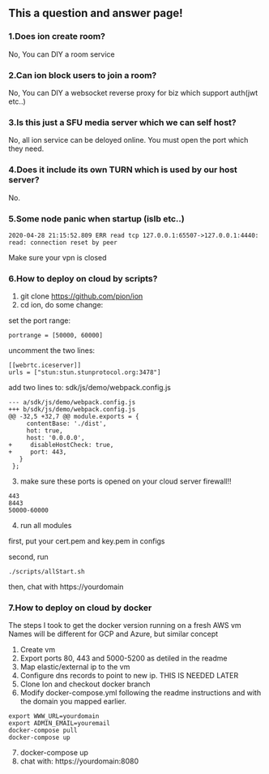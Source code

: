 ## This a question and answer page!
### 1.Does ion create room?
No, You can DIY a room service
### 2.Can ion block users to join a room?
No, You can DIY a websocket reverse proxy for biz which support auth(jwt etc..)
### 3.Is this just a SFU media server which we can self host?
No, all ion service can be deloyed online. You must open the port which they need.
### 4.Does it include its own TURN which is used by our host server?
No. 
### 5.Some node panic when startup (islb etc..)
`2020-04-28 21:15:52.809 ERR read tcp 127.0.0.1:65507->127.0.0.1:4440: read: connection reset by peer`

Make sure your vpn is closed
### 6.How to deploy on cloud by scripts?
1) git clone https://github.com/pion/ion
2) cd ion, do some change:

set the port range:
```
portrange = [50000, 60000]
```
uncomment the two lines:
```
[[webrtc.iceserver]]
urls = ["stun:stun.stunprotocol.org:3478"]
```
add two lines to:
sdk/js/demo/webpack.config.js
```
--- a/sdk/js/demo/webpack.config.js
+++ b/sdk/js/demo/webpack.config.js
@@ -32,5 +32,7 @@ module.exports = {
     contentBase: './dist',
     hot: true,
     host: '0.0.0.0',
+     disableHostCheck: true,
+     port: 443,
   }
 };
```
3) make sure these ports is opened on your cloud server firewall!!
```
443
8443
50000-60000
```
4) run all modules

first, put your cert.pem and key.pem in configs

second, run
```
./scripts/allStart.sh
```
then, chat with https://yourdomain

### 7.How to deploy on cloud by docker
The steps I took to get the docker version running on a fresh AWS vm
Names will be different for GCP and Azure, but similar concept
1) Create vm
2) Export ports 80, 443 and 5000-5200 as detiled in the readme
3) Map elastic/external ip to the vm
4) Configure dns records to point to new ip. THIS IS NEEDED LATER
5) Clone Ion and checkout docker branch
6) Modify docker-compose.yml following the readme instructions and with the domain you mapped earlier.
```
export WWW_URL=yourdomain
export ADMIN_EMAIL=youremail
docker-compose pull
docker-compose up
```
7) docker-compose up
8) chat with: https://yourdomain:8080